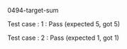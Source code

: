 
0494-target-sum


Test case : 1 : Pass
 (expected 5, got 5)



Test case : 2 : Pass
 (expected 1, got 1)


